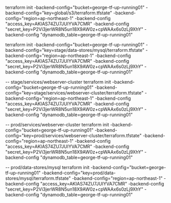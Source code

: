 

terraform init -backend-config="bucket=george-tf-up-running01" -backend-config="key=global/s3/terraform.tfstate" -backend-config="region=ap-northeast-1" -backend-config "access_key=AKIAS74ZU7JUIYVA7CMR" -backend-config "secret_key=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" -backend-config "dynamodb_table=george-tf-up-running01"

terraform init -backend-config="bucket=george-tf-up-running01" -backend-config="key=stage/data-stores/mysql/terraform.tfstate" -backend-config="region=ap-northeast-1" -backend-config "access_key=AKIAS74ZU7JUIYVA7CMR" -backend-config "secret_key=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" -backend-config "dynamodb_table=george-tf-up-running01"

-- stage/services/webserver-cluster
terraform init -backend-config="bucket=george-tf-up-running01" -backend-config="key=stage/services/webserver-cluster/terraform.tfstate" -backend-config="region=ap-northeast-1" -backend-config "access_key=AKIAS74ZU7JUIYVA7CMR" -backend-config "secret_key=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" -backend-config "dynamodb_table=george-tf-up-running01"


-- prod/services/webserver-cluster
terraform init -backend-config="bucket=george-tf-up-running01" -backend-config="key=prod/services/webserver-cluster/terraform.tfstate" -backend-config="region=ap-northeast-1" -backend-config "access_key=AKIAS74ZU7JUIYVA7CMR" -backend-config "secret_key=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" -backend-config "dynamodb_table=george-tf-up-running01"


-- prod/data-stores/mysql
terraform init -backend-config="bucket=george-tf-up-running01" -backend-config="key=prod/data-stores/mysql/terraform.tfstate" -backend-config="region=ap-northeast-1" -backend-config "access_key=AKIAS74ZU7JUIYVA7CMR" -backend-config "secret_key=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" -backend-config "dynamodb_table=george-tf-up-running01"